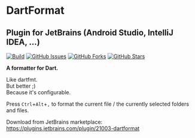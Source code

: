 # DartFormat

## Plugin for JetBrains (Android Studio, IntelliJ IDEA, ...)

[![Build](https://github.com/eggnstone/DartFormatJetbrainsPlugin/actions/workflows/gradle.yaml/badge.svg)](https://github.com/eggnstone/DartFormatJetbrainsPlugin/actions)
[![GitHub Issues](https://img.shields.io/github/issues/eggnstone/DartFormatJetbrainsPlugin.svg)](https://github.com/eggnstone/DartFormatJetbrainsPlugin/issues)
[![GitHub Forks](https://img.shields.io/github/forks/eggnstone/DartFormatJetbrainsPlugin.svg)](https://github.com/eggnstone/DartFormatJetbrainsPlugin/network)
[![GitHub Stars](https://img.shields.io/github/stars/eggnstone/DartFormatJetbrainsPlugin.svg)](https://github.com/eggnstone/DartFormatJetbrainsPlugin/stargazers)

**A formatter for Dart.**

Like dartfmt.  
But better ;)  
Because it's configurable.

Press `Ctrl`+`Alt`+`,` to format the current file / the currently selected folders and files.

Download from JetBrains marketplace:  
https://plugins.jetbrains.com/plugin/21003-dartformat

